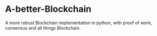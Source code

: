# A-better-Blockchain
A more robust Blockchain implementation in python, with proof of work, consensus and all things Blockchain.
